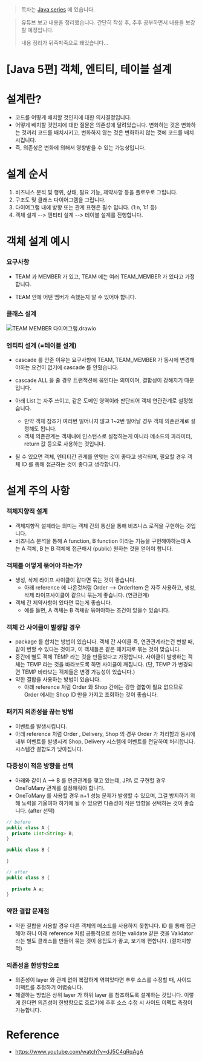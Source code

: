 > 목차는 [Java series](https://insanelysimple.tistory.com/category/Java/series) 에 있습니다.

> 유튜브 보고 내용을 정리했습니다. 간단히 작성 후, 추후 공부하면서 내용을 보강할 예정입니다.
>
> 내용 정리가 뒤죽박죽으로 돼있습니다...




# [Java 5편] 객체, 엔티티, 테이블 설계



# 설계란?

- 코드를 어떻게 배치할 것인지에 대한 의사결정입니다.
- 어떻게 배치할 것인지에 대한 질문은 의존성에 달려있습니다. 변화하는 것은 변화하는 것끼리 코드를 배치시키고, 변화하지 않는 것은 변화하지 않는 것에 코드를 배치시킵니다.
- 즉, 의존성은 변화에 의해서 영향받을 수 있는 가능성입니다.



# 설계 순서

1. 비즈니스 분석 및 행위, 상태, 필요 기능, 제약사항 등을 플로우로 그립니다.
2. 구조도 및 클래스 다이어그램을 그립니다.
3. 다이어그램 내에 방향 또는 관계 표현은 필수 입니다. (1:n, 1:1 등)
3. 객체 설계 --> 엔티티 설계 --> 테이블 설계를 진행합니다.



# 객체 설계 예시


### 요구사항 

- TEAM 과 MEMBER 가 있고, TEAM 에는 여러 TEAM_MEMBER 가 있다고 가정합니다.

- TEAM 안에 어떤 멤버가 속했는지 알 수 있어야 합니다.



### 클래스 설계



![TEAM MEMBER 다이어그램.drawio](../images/TEAM%20MEMBER%20다이어그램.drawio.png)



### 엔티티 설계 (=테이블 설계)

- cascade 를 안준 이유는 요구사항에 TEAM, TEAM_MEMBER 가 동시에 변경해야하는 요건이 없기에 cascade 를 안줬습니다.
- cascade ALL 을 줄 경우 트랜잭션에 묶인다는 의미이며, 결합성이 강해지기 때문입니다.
- 아래 List<TeamMember> 는 자주 쓰이고, 같은 도메인 영역이라 판단되어 객체 연관관계로 설정했습니다.
  - 만약 객체 참조가 여러번 일어나지 않고 1~2번 일어날 경우 객체 의존관계로 설정해도 됩니다.
  - 객체 의존관계는 객체내에 인스턴스로 설정하는게 아니라 메소드의 파라미터, return 값 등으로 사용하는 것입니다.

- 될 수 있으면 객체, 엔티티간 관계를 안맺는 것이 좋다고 생각되며, 필요할 경우 객체 ID  를 통해 접근하는 것이 좋다고 생각합니다.

<script src="https://gist.github.com/leechoongyon/329bd5e10a357ddbf029a8b8bbde5f22.js"></script>





# 설계 주의 사항

### 객체지향적 설계

- 객체지향적 설계라는 의미는 객체 간의 통신을 통해 비즈니스 로직을 구현하는 것입니다.
- 비즈니스 분석을 통해 A function, B function 이라는 기능을 구현해야하는데 A 는 A 객체, B 는 B 객체에 접근해서 (public) 원하는 것을 얻어야 합니다.



### 객체를 어떻게 묶어야 하는가?

- 생성, 삭제 라이프 사이클이 같다면 묶는 것이 좋습니다.
  - 아래 reference 에 나온것처럼 Order --> OrderItem 은 자주 사용하고, 생성, 삭제 라이프사이클이 같으니 묶는게 좋습니다. (연관관계)
- 객체 간 제약사항이 있다면 묶는게 좋습니다.
  - 예를 들면, A 객체는 B 객체랑 묶여야하는 조건이 있을수 있습니다.



### 객체 간 사이클이 발생할 경우

- package 를 합치는 방법이 있습니다. 객체 간 사이클 즉, 연관관계라는건 변할 때, 같이 변할 수 있다는 것이고, 이 객체들은 같은 패키지로 묶는 것이 맞습니다.
- 중간에 별도 객체 TEMP 라는 것을 만들었다고 가정합니다. 사이클이 발생하는 객체는 TEMP 라는 것을 바라보도록 하면 사이클이 깨집니다. (단, TEMP 가 변경되면 TEMP 바라보는 객체들은 변경 가능성이 있습니다.)
- 약한 결합을 사용하는 방법이 있습니다.
  - 아래 reference 처럼 Order 와 Shop 간에는 강한 결합이 필요 없으므로 Order 에서는 Shop ID 만을 가지고 조회하는 것이 좋습니다.




### 패키지 의존성을 끊는 방법

- 이벤트를 발생시킵니다.
- 아래 reference 처럼 Order , Delivery, Shop 의 경우 Order 가 처리함과 동시에 내부 이벤트를 발생시켜 Shop, Delivery 시스템에 이벤트를 전달하여 처리합니다. 시스템간 결합도가 낮아집니다.



### 다중성이 적은 방향을 선택

- 아래와 같이 A --> B 를 연관관계를 맺고 있는데, JPA 로 구현할 경우 OneToMany 관계를 설정해줘야 합니다.
- OneToMany 를 사용할 경우 n+1 성능 문제가 발생할 수 있으며, 그걸 방지하기 위해 노력을 기울여햐 하기에 될 수 있으면 다중성이 적은 방향을 선택하는 것이 좋습니다. (after 선택)



```java
// before 
public class A {
  private List<String> B;
}

public class B {
  
}

// after
public class B {
 
  private A a;
}
```



### 약한 결합 문제점

- 약한 결합을 사용할 경우 다른 객체의 메소드를 사용하지 못합니다. ID 를 통해 접근해야 하니 아래 reference 처럼 공통적으로 쓰이는 validate 같은 것을 Validator 라는 별도 클래스를 만들어 묶는 것이 응집도가 좋고, 보기에 편합니다. (절차지향적)



### 의존성을 한방향으로

- 의존성이 layer 와 관계 없이 복잡하게 엮여있다면 추후 소스를 수정할 때, 사이드 이펙트를 추정하기 어렵습니다.
- 해결하는 방법은 상위 layer 가 하위 layer 를 참조하도록 설계하는 것입니다. 이렇게 한다면 의존성이 한방향으로 흐르기에 추후 소스 수정 시 사이드 이펙트 측정이 가능합니다.



# Reference

- https://www.youtube.com/watch?v=dJ5C4qRqAgA
